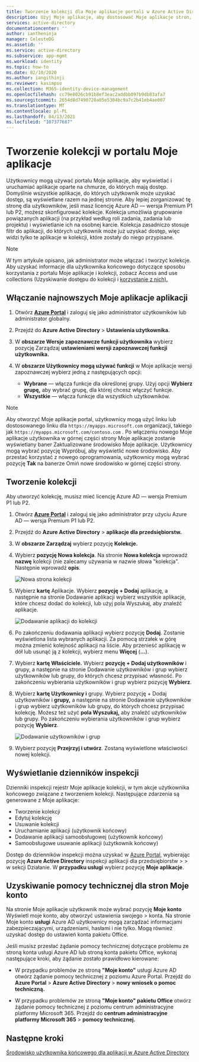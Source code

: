```yaml
---
title: Tworzenie kolekcji dla Moje aplikacje portali w Azure Active Directory | Microsoft Docs
description: Użyj Moje aplikacje, aby dostosować Moje aplikacje stron, aby Moje aplikacje środowisko użytkownika końcowego. Organizowanie aplikacji w grupy przy użyciu oddzielnych kart.
services: active-directory
documentationcenter: ''
author: iantheninja
manager: CelesteDG
ms.assetid: ''
ms.service: active-directory
ms.subservice: app-mgmt
ms.workload: identity
ms.topic: how-to
ms.date: 02/10/2020
ms.author: iangithinji
ms.reviewer: kasimpso
ms.collection: M365-identity-device-management
ms.openlocfilehash: cc79e8026cb91b8ef3eac2addbb097b9db83afa7
ms.sourcegitcommit: 2654d8d7490720a05e5304bc9a7c2b41eb4ae007
ms.translationtype: MT
ms.contentlocale: pl-PL
ms.lasthandoff: 04/13/2021
ms.locfileid: "107377687"
---
```

# <a name="create-collections-on-the-my-apps-portal"></a>Tworzenie kolekcji w portalu Moje aplikacje

Użytkownicy mogą używać portalu Moje aplikacje, aby wyświetlać i uruchamiać aplikacje oparte na chmurze, do których mają dostęp. Domyślnie wszystkie aplikacje, do których użytkownik może uzyskać dostęp, są wyświetlane razem na jednej stronie. Aby lepiej zorganizować tę stronę dla użytkowników, jeśli masz licencję Azure AD — wersja Premium P1 lub P2, możesz skonfigurować kolekcje. Kolekcja umożliwia grupowanie powiązanych aplikacji (na przykład według roli zadania, zadania lub projektu) i wyświetlanie ich na osobnej karcie. Kolekcja zasadniczo stosuje filtr do aplikacji, do których użytkownik może już uzyskać dostęp, więc widzi tylko te aplikacje w kolekcji, które zostały do niego przypisane.

> [!NOTE]
> W tym artykule opisano, jak administrator może włączać i tworzyć kolekcje. Aby uzyskać informacje dla użytkownika końcowego dotyczące sposobu korzystania z portalu Moje aplikacje i kolekcji, zobacz Access and use collections (Uzyskiwanie dostępu do kolekcji i [korzystanie z nich).](../user-help/my-applications-portal-workspaces.md)

## <a name="enable-the-latest-my-apps-features"></a>Włączanie najnowszych Moje aplikacje aplikacji

1. Otwórz [**Azure Portal**](https://portal.azure.com/) i zaloguj się jako administrator użytkowników lub administrator globalny.

2. Przejdź do **Azure Active Directory**  >  **Ustawienia użytkownika.**

3. W **obszarze Wersje zapoznawcze funkcji użytkownika** wybierz pozycję Zarządzaj **ustawieniami wersji zapoznawczej funkcji użytkownika.**

4. W **obszarze Użytkownicy mogą używać funkcji** w Moje aplikacje wersji zapoznawczej wybierz jedną z następujących opcji:
   * **Wybrane** — włącza funkcje dla określonej grupy. Użyj opcji **Wybierz grupę,** aby wybrać grupę, dla której chcesz włączyć funkcje.  
   * **Wszystkie** — włącza funkcje dla wszystkich użytkowników.

> [!NOTE]
> Aby otworzyć Moje aplikacje portal, użytkownicy mogą użyć linku lub dostosowanego linku dla `https://myapps.microsoft.com` organizacji, takiego jak `https://myapps.microsoft.com/contoso.com` . Po włączeniu nowego Moje aplikacje użytkownika w  górnej części strony Moje aplikacje zostanie wyświetlany baner Zaktualizowane środowisko Moje aplikacje.  Użytkownicy mogą wybrać pozycję Wypróbuj, aby wyświetlić nowe środowisko. Aby przestać korzystać z nowego oprogramowania,  użytkownicy mogą wybrać pozycję **Tak** na banerze Omiń nowe środowisko w górnej części strony.

## <a name="create-a-collection"></a>Tworzenie kolekcji

Aby utworzyć kolekcję, musisz mieć licencję Azure AD — wersja Premium P1 lub P2.

1. Otwórz [**Azure Portal**](https://portal.azure.com/) i zaloguj się jako administrator przy użyciu Azure AD — wersja Premium P1 lub P2.

2. Przejdź do **Azure Active Directory**  >  **aplikacje dla przedsiębiorstw.**

3. W **obszarze Zarządzaj** wybierz pozycję **Kolekcje.**

4. Wybierz **pozycję Nowa kolekcja**. Na stronie **Nowa kolekcja** wprowadź **nazwę** kolekcji (nie zalecamy używania w nazwie słowa "kolekcja". Następnie wprowadź **opis**.

   ![Nowa strona kolekcji](media/acces-panel-collections/new-collection.png)

5. Wybierz **kartę** Aplikacje. Wybierz **pozycję + Dodaj** aplikację, a następnie na stronie Dodawanie aplikacji wybierz wszystkie aplikacje, które chcesz dodać do kolekcji, lub użyj pola Wyszukaj, aby znaleźć aplikacje.  

   ![Dodawanie aplikacji do kolekcji](media/acces-panel-collections/add-applications.png)

6. Po zakończeniu dodawania aplikacji wybierz pozycję **Dodaj**. Zostanie wyświetlona lista wybranych aplikacji. Za pomocą strzałek w górę można zmienić kolejność aplikacji na liście. Aby przenieść aplikację w dół lub usunąć ją z kolekcji, wybierz menu **Więcej** (**...**).

7. Wybierz **kartę Właściciele.** Wybierz **pozycję + Dodaj użytkowników** i  grupy, a następnie na stronie Dodawanie użytkowników i grup wybierz użytkowników lub grupy, do których chcesz przypisać własność. Po zakończeniu wybierania użytkowników i grup wybierz pozycję **Wybierz**.

9. Wybierz **kartę Użytkownicy i** grupy. Wybierz pozycję + Dodaj użytkowników i  **grupy,** a następnie na stronie Dodawanie użytkowników i grup wybierz użytkowników lub grupy, do których chcesz przypisać kolekcję. Możesz też użyć **pola Wyszukaj,** aby znaleźć użytkowników lub grupy. Po zakończeniu wybierania użytkowników i grup wybierz pozycję **Wybierz**.

   ![Dodawanie użytkowników i grup](media/acces-panel-collections/add-users-and-groups.png)

11. Wybierz pozycję **Przejrzyj i utwórz**. Zostaną wyświetlone właściwości nowej kolekcji.


## <a name="view-audit-logs"></a>Wyświetlanie dzienników inspekcji

Dzienniki inspekcji rejestr Moje aplikacje kolekcji, w tym akcje użytkownika końcowego związane z tworzeniem kolekcji. Następujące zdarzenia są generowane z Moje aplikacje:

* Tworzenie kolekcji
* Edytuj kolekcję
* Usuwanie kolekcji
* Uruchamianie aplikacji (użytkownik końcowy)
* Dodawanie aplikacji samoobsługowej (użytkownik końcowy)
* Samoobsługowe usuwanie aplikacji (użytkownik końcowy)

Dostęp do dzienników inspekcji można uzyskać w [Azure Portal,](https://portal.azure.com) wybierając pozycję **Azure Active Directory** inspekcji aplikacji dla przedsiębiorstw  >    >   w sekcji Działanie. W **przypadku usługi** wybierz pozycję **Moje aplikacje**.

## <a name="get-support-for-my-account-pages"></a>Uzyskiwanie pomocy technicznej dla stron Moje konto

Na stronie Moje aplikacje użytkownik może wybrać pozycję **Moje konto** Wyświetl moje konto, aby otworzyć ustawienia swojego  >   konta. Na stronie Moje konto **usługi** Azure AD użytkownicy mogą zarządzać informacjami zabezpieczającymi, urządzeniami, hasłami i nie tylko. Mogą również uzyskać dostęp do ustawień konta pakietu Office.

Jeśli musisz przesłać żądanie pomocy technicznej dotyczące problemu ze stroną konta usługi Azure AD lub stroną konta pakietu Office, wykonaj następujące kroki, aby żądanie zostało prawidłowo kierowane: 

* W przypadku problemów ze stroną **"Moje konto"** usługi Azure AD otwórz żądanie pomocy technicznej z poziomu Azure Portal. Przejdź do **Azure Portal**  >  **Azure Active Directory**  >  **nowy wniosek o pomoc techniczną.**

* W przypadku problemów ze stroną **"Moje konto" pakietu Office** otwórz żądanie pomocy technicznej z poziomu centrum administracyjne platformy Microsoft 365. Przejdź do **centrum administracyjne platformy Microsoft 365**  >  **pomocy technicznej.** 

## <a name="next-steps"></a>Następne kroki
[Środowisko użytkownika końcowego dla aplikacji w Azure Active Directory](end-user-experiences.md)